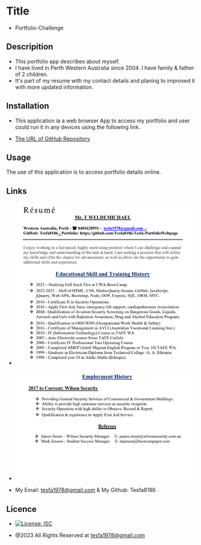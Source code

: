 # Title

- Portfolio-Challenge

## Descripition

- This portfolio app describes about myself.
- I have lived in Perth Western Australia since 2004. I have family & father of 2 children.
- It's part of my resume with my contact details and planing to improved it with more updated information.

## Installation

- This application ia a web browser App to access my portfolio and
  user could run it in any devices using the following link.

- [The URL of GitHub Repository](https://github.com/Tesfa8186/Tesfa-PortfolioWebpage)

## Usage

The use of this application is to access portfolio details online.

## Links

- ![alt text](./image/My-Resume-Page1.png)
- ![alt text](./image/My-Resume-Page2.png)

- My Email: tesfa1978@gmail.com & My Github: Tesfa8186

## Licence

- [![License: ISC](https://img.shields.io/badge/License-ISC-blue.svg)](https://opensource.org/licenses/ISC)

- @2023 All Rights Reserved at tesfa1978@gmail.com

